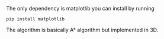 The only dependency is matplotlib you can install by running

`pip install matplotlib`

The algorithm is basically A* algorithm but implemented in 3D.